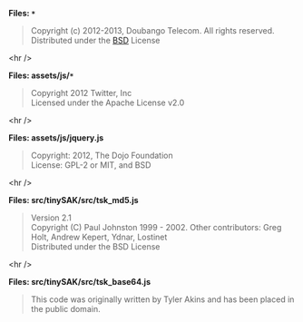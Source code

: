 **Files: `*`**
> Copyright (c) 2012-2013, Doubango Telecom. All rights reserved.<br />
> Distributed under the [BSD](http://opensource.org/licenses/BSD-3-Clause) License


&lt;hr /&gt;


**Files: assets/js/`*`**
> Copyright 2012 Twitter, Inc <br />
> Licensed under the Apache License v2.0 <br />


&lt;hr /&gt;


**Files: assets/js/jquery.js**
> Copyright: 2012, The Dojo Foundation <br />
> License: GPL-2 or MIT, and BSD <br />


&lt;hr /&gt;


**Files: src/tinySAK/src/tsk\_md5.js**
> Version 2.1 <br />
> Copyright (C) Paul Johnston 1999 - 2002.
> Other contributors: Greg Holt, Andrew Kepert, Ydnar, Lostinet <br />
> Distributed under the BSD License <br />


&lt;hr /&gt;


**Files: src/tinySAK/src/tsk\_base64.js**
> This code was originally written by Tyler Akins and has been placed in the public domain.